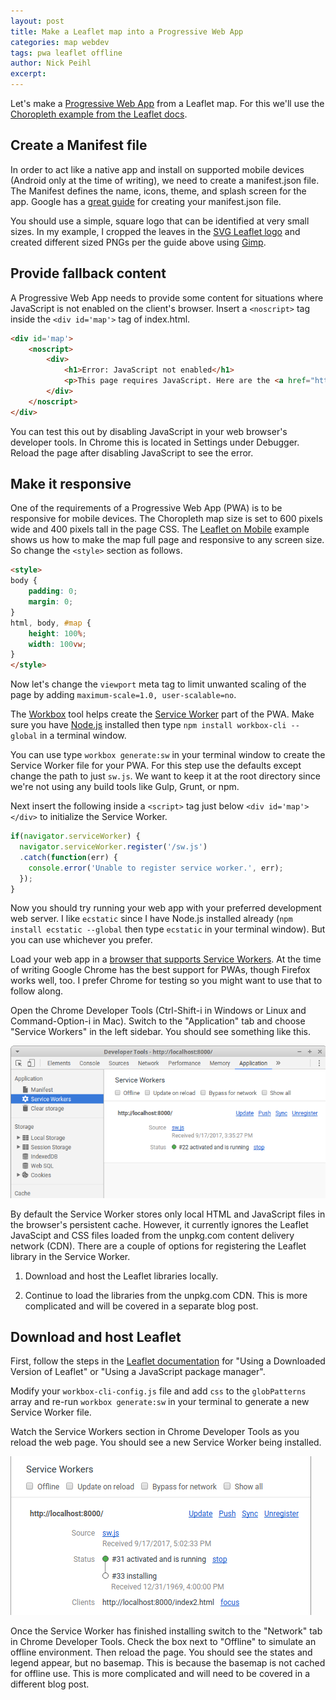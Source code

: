 ```yaml
---
layout: post
title: Make a Leaflet map into a Progressive Web App
categories: map webdev
tags: pwa leaflet offline
author: Nick Peihl
excerpt:
---
```


[//]: # (TODO <meta> theme-color, lighthouse, add to home screen, excerpt, re-order, kitty review, thumbnail, image of splash screen, link to repo/demo)

Let's make a [Progressive Web App](https://developers.google.com/web/progressive-web-apps/) from a Leaflet map. For this we'll use the [Choropleth example from the Leaflet docs](http://leafletjs.com/examples/choropleth/).

## Create a Manifest file

In order to act like a native app and install on supported mobile devices (Android only at the time of writing), we need to create a manifest.json file. The Manifest defines the name, icons, theme, and splash screen for the app. Google has a [great guide](https://developers.google.com/web/updates/2015/10/splashscreen) for creating your manifest.json file.

You should use a simple, square logo that can be identified at very small sizes. In my example, I cropped the leaves in the [SVG Leaflet logo](https://gist.github.com/hastebrot/7996274#file-leaflet-logo-svg) and created different sized PNGs per the guide above using [Gimp](https://www.gimp.org/).

## Provide fallback content

A Progressive Web App needs to provide some content for situations where JavaScript is not enabled on the client's browser. Insert a `<noscript>` tag inside the `<div id='map'>` tag of index.html.

``` html
<div id='map'>
    <noscript>
        <div>
            <h1>Error: JavaScript not enabled</h1>
            <p>This page requires JavaScript. Here are the <a href="http://www.enable-javascript.com/" target="_blank">instructions how to enable JavaScript in your web browser</a>.</p>
        </div>
    </noscript>
</div>
```

You can test this out by disabling JavaScript in your web browser's developer tools. In Chrome this is located in Settings under Debugger. Reload the page after disabling JavaScript to see the error.

## Make it responsive

One of the requirements of a Progressive Web App (PWA) is to be responsive for mobile devices. The Choropleth map size is set to 600 pixels wide and 400 pixels tall in the page CSS. The [Leaflet on Mobile](http://leafletjs.com/examples/mobile/) example shows us how to make the map full page and responsive to any screen size. So change the `<style>` section as follows.

``` html
<style>
body {
    padding: 0;
    margin: 0;
}
html, body, #map {
    height: 100%;
    width: 100vw;
}
</style>
```

Now let's change the `viewport` meta tag to limit unwanted scaling of the page by adding `maximum-scale=1.0, user-scalable=no`.

The [Workbox](https://workboxjs.org/) tool helps create the [Service Worker](https://developer.mozilla.org/en-US/docs/Web/API/Service_Worker_API) part of the PWA. Make sure you have [Node.js](https://nodejs.org/en/) installed then type `npm install workbox-cli --global` in a terminal window.

You can use type `workbox generate:sw` in your terminal window to create the Service Worker file for your PWA. For this step use the defaults except change the path to just `sw.js`. We want to keep it at the root directory since we're not using any build tools like Gulp, Grunt, or npm.

Next insert the following inside a `<script>` tag just below `<div id='map'></div>` to initialize the Service Worker.

``` javascript
if(navigator.serviceWorker) {
  navigator.serviceWorker.register('/sw.js')
  .catch(function(err) {
    console.error('Unable to register service worker.', err);
  });
}
```
Now you should try running your web app with your preferred development web server. I like `ecstatic` since I have Node.js installed already (`npm install ecstatic --global` then type `ecstatic` in your terminal window). But you can use whichever you prefer.

Load your web app in a [browser that supports Service Workers](http://caniuse.com/#feat=serviceworkers). At the time of writing Google Chrome has the best support for PWAs, though Firefox works well, too. I prefer Chrome for testing so you might want to use that to follow along.

Open the Chrome Developer Tools (Ctrl-Shift-i in Windows or Linux and Command-Option-i in Mac). Switch to the "Application" tab and choose "Service Workers" in the left sidebar. You should see something like this.

![Screenshot of Service Workers section of Chrome Developer Tools](/assets/chrome-devtools-sw.png)

By default the Service Worker stores only local HTML and JavaScript files in the browser's persistent cache. However, it currently ignores the Leaflet JavaScipt and CSS files loaded from the unpkg.com content delivery network (CDN). There are a couple of options for registering the Leaflet library in the Service Worker.

1. Download and host the Leaflet libraries locally.

2. Continue to load the libraries from the unpkg.com CDN. This is more complicated and will be covered in a separate blog post.

## Download and host Leaflet

First, follow the steps in the [Leaflet documentation](http://leafletjs.com/download.html) for "Using a Downloaded Version of Leaflet" or "Using a JavaScript package manager".

Modify your `workbox-cli-config.js` file and add `css` to the `globPatterns` array and re-run `workbox generate:sw` in your terminal to generate a new Service Worker file.

Watch the Service Workers section in Chrome Developer Tools as you reload the web page. You should see a new Service Worker being installed.

![Screenshot of Chrome Developer tools showing Service Worker being installed](/assets/chrome-devtools-sw-installing.png)

Once the Service Worker has finished installing switch to the "Network" tab in Chrome Developer Tools. Check the box next to "Offline" to simulate an offline environment. Then reload the page. You should see the states and legend appear, but no basemap. This is because the basemap is not cached for offline use. This is more complicated and will need to be covered in a different blog post.
